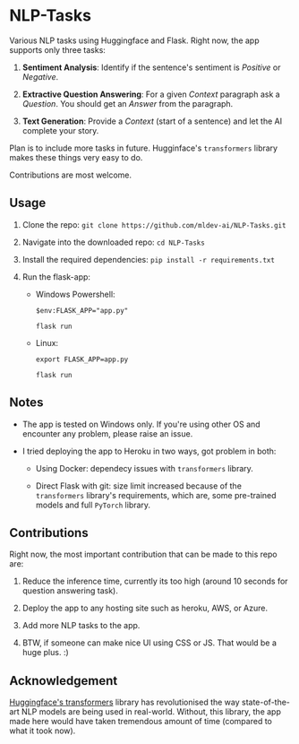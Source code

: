 # NLP-Tasks

Various NLP tasks using Huggingface and Flask. Right now, the app supports only three tasks:

1. **Sentiment Analysis**: Identify if the sentence's sentiment is _Positive_ or _Negative_.

2. **Extractive Question Answering**: For a given _Context_ paragraph ask a _Question_. You should get an _Answer_ from the paragraph.

3. **Text Generation**: Provide a _Context_ (start of a sentence) and let the AI complete your story.

Plan is to include more tasks in future. Hugginface's `transformers` library makes these things very easy to do. 

Contributions are most welcome.

## Usage

1. Clone the repo: 
    `git clone https://github.com/mldev-ai/NLP-Tasks.git`

2. Navigate into the downloaded repo:
    `cd NLP-Tasks`

3. Install the required dependencies:
    `pip install -r requirements.txt`

4. Run the flask-app:

    * Windows Powershell:
    
        `$env:FLASK_APP="app.py"`
    
        `flask run`

    * Linux:
        
        `export FLASK_APP=app.py`
        
        `flask run`

## Notes

* The app is tested on Windows only. If you're using other OS and encounter any problem, please raise an issue.

* I tried deploying the app to Heroku in two ways, got problem in both:

    * Using Docker: dependecy issues with `transformers` library.

    * Direct Flask with git: size limit increased because of the `transformers` library's requirements, which are, some pre-trained models and full `PyTorch` library.

## Contributions

Right now, the most important contribution that can be made to this repo are:

1. Reduce the inference time, currently its too high (around 10 seconds for question answering task).

2. Deploy the app to any hosting site such as heroku, AWS, or Azure.

3. Add more NLP tasks to the app.

4. BTW, if someone can make nice UI using CSS or JS. That would be a huge plus. :)

## Acknowledgement

[Huggingface's transformers](https://huggingface.co/transformers/) library has revolutionised the way state-of-the-art NLP models are being used in real-world. Without, this library, the app made here would have taken tremendous amount of time (compared to what it took now).
